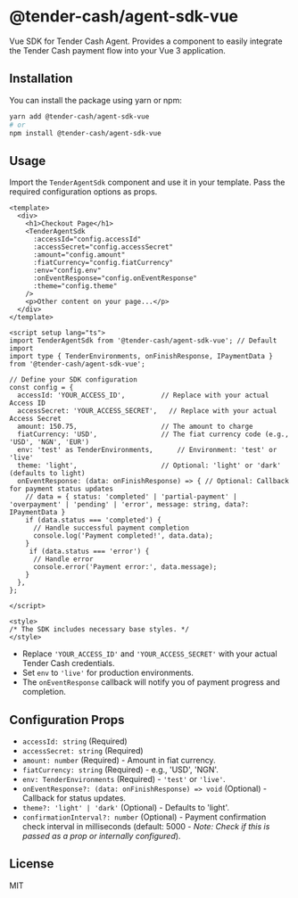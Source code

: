 # @tender-cash/agent-sdk-vue

Vue SDK for Tender Cash Agent. Provides a component to easily integrate the Tender Cash payment flow into your Vue 3 application.

## Installation

You can install the package using yarn or npm:

```bash
yarn add @tender-cash/agent-sdk-vue
# or
npm install @tender-cash/agent-sdk-vue
```

## Usage

Import the `TenderAgentSdk` component and use it in your template. Pass the required configuration options as props.

```vue
<template>
  <div>
    <h1>Checkout Page</h1>
    <TenderAgentSdk
      :accessId="config.accessId"
      :accessSecret="config.accessSecret"
      :amount="config.amount"
      :fiatCurrency="config.fiatCurrency"
      :env="config.env"
      :onEventResponse="config.onEventResponse"
      :theme="config.theme"
    />
    <p>Other content on your page...</p>
  </div>
</template>

<script setup lang="ts">
import TenderAgentSdk from '@tender-cash/agent-sdk-vue'; // Default import
import type { TenderEnvironments, onFinishResponse, IPaymentData } from '@tender-cash/agent-sdk-vue';

// Define your SDK configuration
const config = {
  accessId: 'YOUR_ACCESS_ID',         // Replace with your actual Access ID
  accessSecret: 'YOUR_ACCESS_SECRET',   // Replace with your actual Access Secret
  amount: 150.75,                     // The amount to charge
  fiatCurrency: 'USD',                // The fiat currency code (e.g., 'USD', 'NGN', 'EUR')
  env: 'test' as TenderEnvironments,      // Environment: 'test' or 'live'
  theme: 'light',                     // Optional: 'light' or 'dark' (defaults to light)
  onEventResponse: (data: onFinishResponse) => { // Optional: Callback for payment status updates
    // data = { status: 'completed' | 'partial-payment' | 'overpayment' | 'pending' | 'error', message: string, data?: IPaymentData }
    if (data.status === 'completed') {
      // Handle successful payment completion
      console.log('Payment completed!', data.data);
    }
     if (data.status === 'error') {
      // Handle error
      console.error('Payment error:', data.message);
    }
  },
};

</script>

<style>
/* The SDK includes necessary base styles. */
</style>
```

*   Replace `'YOUR_ACCESS_ID'` and `'YOUR_ACCESS_SECRET'` with your actual Tender Cash credentials.
*   Set `env` to `'live'` for production environments.
*   The `onEventResponse` callback will notify you of payment progress and completion.

## Configuration Props

*   `accessId: string` (Required)
*   `accessSecret: string` (Required)
*   `amount: number` (Required) - Amount in fiat currency.
*   `fiatCurrency: string` (Required) - e.g., 'USD', 'NGN'.
*   `env: TenderEnvironments` (Required) - `'test'` or `'live'`.
*   `onEventResponse?: (data: onFinishResponse) => void` (Optional) - Callback for status updates.
*   `theme?: 'light' | 'dark'` (Optional) - Defaults to 'light'.
*   `confirmationInterval?: number` (Optional) - Payment confirmation check interval in milliseconds (default: 5000 - *Note: Check if this is passed as a prop or internally configured*).

## License

MIT
